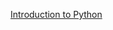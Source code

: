 [Introduction to Python](https://docs.google.com/presentation/d/1ste0irR4uq9TIA_da4UWPea9DcJfFrJ6vOMKeDny21Y/edit?usp=sharing)
